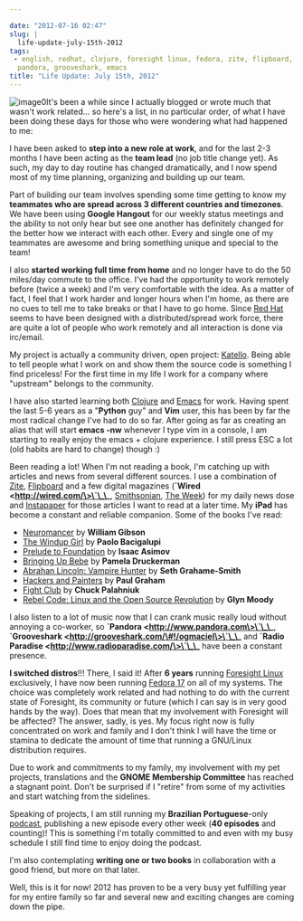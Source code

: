 ```yaml
---

date: "2012-07-16 02:47"
slug: |
  life-update-july-15th-2012
tags:
 - english, redhat, clojure, foresight linux, fedora, zite, flipboard,
  pandora, grooveshark, emacs
title: "Life Update: July 15th, 2012"
---
```


![image0](http://media.tumblr.com/tumblr_m78fjqhJfA1r7yex1.png)It's been
a while since I actually blogged or wrote much that wasn't work
related... so here's a list, in no particular order, of what I have been
doing these days for those who were wondering what had happened to me:

I have been asked to **step into a new role at work**, and for the last
2-3 months I have been acting as the **team lead** (no job title change
yet). As such, my day to day routine has changed dramatically, and I now
spend most of my time planning, organizing and building up our team.

Part of building our team involves spending some time getting to know my
**teammates who are spread across 3 different countries and timezones**.
We have been using **Google Hangout** for our weekly status meetings and
the ability to not only hear but see one another has definitely changed
for the better how we interact with each other. Every and single one of
my teammates are awesome and bring something unique and special to the
team!

I also **started working full time from home** and no longer have to do
the 50 miles/day commute to the office. I've had the opportunity to work
remotely before (twice a week) and I'm very comfortable with the idea.
As a matter of fact, I feel that I work harder and longer hours when I'm
home, as there are no cues to tell me to take breaks or that I have to
go home. Since [Red Hat](http://www.redhat.com/) seems to have been
designed with a distributed/spread work force, there are quite a lot of
people who work remotely and all interaction is done via irc/email.

My project is actually a community driven, open project:
[Katello](http://katello.org/). Being able to tell people what I work on
and show them the source code is something I find priceless! For the
first time in my life I work for a company where "upstream" belongs to
the community. 

I have also started learning both [Clojure](http://clojure.org/) and
[Emacs](http://www.gnu.org/software/emacs) for work. Having spent the
last 5-6 years as a "**Python** guy" and **Vim** user, this has been by
far the most radical change I've had to do so far. After going as far as
creating an alias that will start **emacs -nw** whenever I type vim in a
console, I am starting to really enjoy the emacs + clojure experience. I
still press ESC a lot (old habits are hard to change) though :)

Been reading a lot! When I'm not reading a book, I'm catching up with
articles and news from several different sources. I use a combination of
[Zite](http://www.zite.com/), [Flipboard](http://flipboard.com/) and a
few digital magazines (**\`Wired \<http://wired.com/\>\`\_\_**,
[Smithsonian](http://www.smithsonian.com/), [The
Week](http://theweek.com/)) for my daily news dose and
[Instapaper](http://www.instapaper.com/) for those articles I want to
read at a later time. My **iPad** has become a constant and
reliable companion. Some of the books I've read:

-   [Neuromancer](http://www.amazon.com/Neuromancer-William-Gibson/dp/0441012035/ref=sr_1_1?ie=UTF8&qid=1342401948&sr=8-1&keywords=neuromancer)
    by **William Gibson**
-   [The Windup
    Girl](http://www.amazon.com/The-Windup-Girl-Paolo-Bacigalupi/dp/1597801585/ref=sr_1_1?ie=UTF8&qid=1342404079&sr=8-1&keywords=The+Windup+Girl)
    by **Paolo Bacigalupi**
-   [Prelude to
    Foundation](http://www.amazon.com/Prelude-Foundation-Book-1/dp/0553278398/ref=sr_1_1?ie=UTF8&qid=1342404132&sr=8-1&keywords=Prelude+to+Foundation)
    by **Isaac Asimov**
-   [Bringing Up
    Bebe](http://www.amazon.com/Bringing-Up-Bebe-Discovers-Parenting/dp/1594203334/ref=sr_1_1?ie=UTF8&qid=1342404174&sr=8-1&keywords=Bringing+Up+Bebe)
    by **Pamela Druckerman**
-   [Abrahan Lincoln: Vampire
    Hunter](http://www.amazon.com/Abraham-Lincoln-Vampire-Hunter-ebook/dp/B00351DSCS/ref=sr_1_3?ie=UTF8&qid=1342404214&sr=8-3&keywords=abraham+lincoln%3A+vampire+hunter)
    by **Seth Grahame-Smith**
-   [Hackers and
    Painters](http://www.amazon.com/Hackers-Painters-Big-Ideas-Computer/dp/1449389554/ref=sr_1_1?ie=UTF8&qid=1342404278&sr=8-1&keywords=Hackers+and+Painters)
    by **Paul Graham**
-   [Fight
    Club](http://www.amazon.com/Fight-Club-Novel-Chuck-Palahniuk/dp/0393327345/ref=sr_1_2?ie=UTF8&qid=1342404323&sr=8-2&keywords=Fight+Club)
    by **Chuck Palahniuk**
-   [Rebel Code: Linux and the Open Source
    Revolution](http://www.amazon.com/Rebel-Code-Linux-Source-Revolution/dp/0738206709/ref=sr_1_1?ie=UTF8&qid=1342404364&sr=8-1&keywords=Rebel+Code%3A+Linux+and+the+Open+Source+Revolution)
    by **Glyn Moody**

I also listen to a lot of music now that I can crank music really loud
without annoying a co-worker, so **\`Pandora
\<http://www.pandora.com\>\`\_\_**, **\`Grooveshark
\<http://grooveshark.com/\#!/ogmaciel\>\`\_\_** and **\`Radio Paradise
\<http://www.radioparadise.com/\>\`\_\_** have been a constant presence.

**I switched distros**!!! There, I said it! After **6 years** running
[Foresight Linux](http://foresightlinux.org) exclusively, I have now
been running [Fedora 17](http://fedoraproject.org/) on all of my
systems. The choice was completely work related and had nothing to do
with the current state of Foresight, its community or future (which I
can say is in very good hands by the way). Does that mean that my
involvement with Foresight will be affected? The answer, sadly, is yes.
My focus right now is fully concentrated on work and family and I don't
think I will have the time or stamina to dedicate the amount of time
that running a GNU/Linux distribution requires.

Due to work and commitments to my family, my involvement with my pet
projects, translations and the **GNOME Membership Committee** has
reached a stagnant point. Don't be surprised if I "retire" from some of
my activities and start watching from the sidelines.

Speaking of projects, I am still running my **Brazilian
Portuguese**-only [podcast](http://castalio.info), publishing a new
episode every other week (**40 episodes** and counting)! This is
something I'm totally committed to and even with my busy schedule I
still find time to enjoy doing the podcast.

I'm also contemplating **writing one or two books** in collaboration
with a good friend, but more on that later.

Well, this is it for now! 2012 has proven to be a very busy yet
fulfilling year for my entire family so far and several new and exciting
changes are coming down the pipe.
